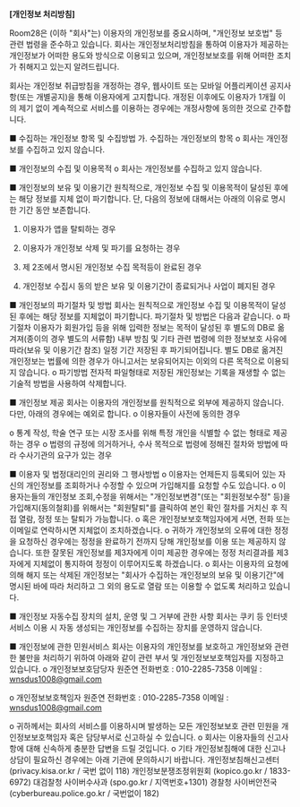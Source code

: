 **[개인정보 처리방침]**

Room28은 (이하 "회사"는) 이용자의 개인정보를 중요시하며, "개인정보 보호법" 등 관련 법령을 준수하고 있습니다.
회사는 개인정보처리방침을 통하여 이용자가 제공하는 개인정보가 어떠한 용도와 방식으로 이용되고 있으며, 개인정보보호를 위해 어떠한 조치가 취해지고 있는지 알려드립니다.

회사는 개인정보 취급방침을 개정하는 경우, 웹사이트 또는 모바일 어플리케이션 공지사항(또는 개별공지)을 통해 이용자에게 고지합니다. 개정된 이후에도 이용자가 1개월 이의 제기 없이 계속적으로 서비스를 이용하는 경우에는 개정사항에 동의한 것으로 간주합니다.

■ 수집하는 개인정보 항목 및 수집방법
가. 수집하는 개인정보의 항목
o 회사는 개인정보를 수집하고 있지 않습니다.

■ 개인정보의 수집 및 이용목적
o 회사는 개인정보를 수집하고 있지 않습니다.

■ 개인정보의 보유 및 이용기간
원칙적으로, 개인정보 수집 및 이용목적이 달성된 후에는 해당 정보를 지체 없이 파기합니다. 단, 다음의 정보에 대해서는 아래의 이유로 명시한 기간 동안 보존합니다.

1. 이용자가 앱을 탈퇴하는 경우

2. 이용자가 개인정보 삭제 및 파기를 요청하는 경우

3. 제 2조에서 명시된 개인정보 수집 목적등이 완료된 경우

4. 개인정보 수집시 동의 받은 보유 및 이용기간이 종료되거나 사업이 폐지된 경우

■ 개인정보의 파기절차 및 방법
회사는 원칙적으로 개인정보 수집 및 이용목적이 달성된 후에는 해당 정보를 지체없이 파기합니다. 파기절차 및 방법은 다음과 같습니다.
o 파기절차
이용자가 회원가입 등을 위해 입력한 정보는 목적이 달성된 후 별도의 DB로 옮겨져(종이의 경우 별도의 서류함) 내부 방침 및 기타 관련 법령에 의한 정보보호 사유에 따라(보유 및 이용기간 참조) 일정 기간 저장된 후 파기되어집니다.
별도 DB로 옮겨진 개인정보는 법률에 의한 경우가 아니고서는 보유되어지는 이외의 다른 목적으로 이용되지 않습니다.
o 파기방법
전자적 파일형태로 저장된 개인정보는 기록을 재생할 수 없는 기술적 방법을 사용하여 삭제합니다.

■ 개인정보 제공
회사는 이용자의 개인정보를 원칙적으로 외부에 제공하지 않습니다. 다만, 아래의 경우에는 예외로 합니다.
o 이용자들이 사전에 동의한 경우

o 통계 작성, 학술 연구 또는 시장 조사를 위해 특정 개인을 식별할 수 없는 형태로 제공하는 경우
o 법령의 규정에 의거하거나, 수사 목적으로 법령에 정해진 절차와 방법에 따라 수사기관의 요구가 있는 경우

■ 이용자 및 법정대리인의 권리와 그 행사방법
o 이용자는 언제든지 등록되어 있는 자신의 개인정보를 조회하거나 수정할 수 있으며 가입해지를 요청할 수도 있습니다.
o 이용자는들의 개인정보 조회,수정을 위해서는 "개인정보변경"(또는 "회원정보수정" 등)을 가입해지(동의철회)를 위해서는 "회원탈퇴"를 클릭하여 본인 확인 절차를 거치신 후 직접 열람, 정정 또는 탈퇴가 가능합니다.
o 혹은 개인정보보호책임자에게 서면, 전화 또는 이메일로 연락하시면 지체없이 조치하겠습니다.
o 귀하가 개인정보의 오류에 대한 정정을 요청하신 경우에는 정정을 완료하기 전까지 당해 개인정보를 이용 또는 제공하지 않습니다. 또한 잘못된 개인정보를 제3자에게 이미 제공한 경우에는 정정 처리결과를 제3자에게 지체없이 통지하여 정정이 이루어지도록 하겠습니다.
o 회사는 이용자의 요청에 의해 해지 또는 삭제된 개인정보는 "회사가 수집하는 개인정보의 보유 및 이용기간"에 명시된 바에 따라 처리하고 그 외의 용도로 열람 또는 이용할 수 없도록 처리하고 있습니다.

■ 개인정보 자동수집 장치의 설치, 운영 및 그 거부에 관한 사항
회사는 쿠키 등 인터넷 서비스 이용 시 자동 생성되는 개인정보를 수집하는 장치를 운영하지 않습니다.

■ 개인정보에 관한 민원서비스
회사는 이용자의 개인정보를 보호하고 개인정보와 관련한 불만을 처리하기 위하여 아래와 같이 관련 부서 및 개인정보보호책임자를 지정하고 있습니다.
o 개인정보보호담당자
원준연
전화번호 : 010-2285-7358
이메일 : wnsdus1008@gmail.com

o 개인정보보호책임자
원준연
전화번호 : 010-2285-7358
이메일 : wnsdus1008@gmail.com

o 귀하께서는 회사의 서비스를 이용하시며 발생하는 모든 개인정보보호 관련 민원을 개인정보보호책임자 혹은 담당부서로 신고하실 수 있습니다.
o 회사는 이용자들의 신고사항에 대해 신속하게 충분한 답변을 드릴 것입니다.
o 기타 개인정보침해에 대한 신고나 상담이 필요하신 경우에는 아래 기관에 문의하시기 바랍니다.
개인정보침해신고센터 (privacy.kisa.or.kr / 국번 없이 118)
개인정보분쟁조정위원회 (kopico.go.kr / 1833-6972)
대검찰청 사이버수사과 (spo.go.kr / 지역번호+1301)
경찰청 사이버안전국 (cyberbureau.police.go.kr / 국번없이 182)
